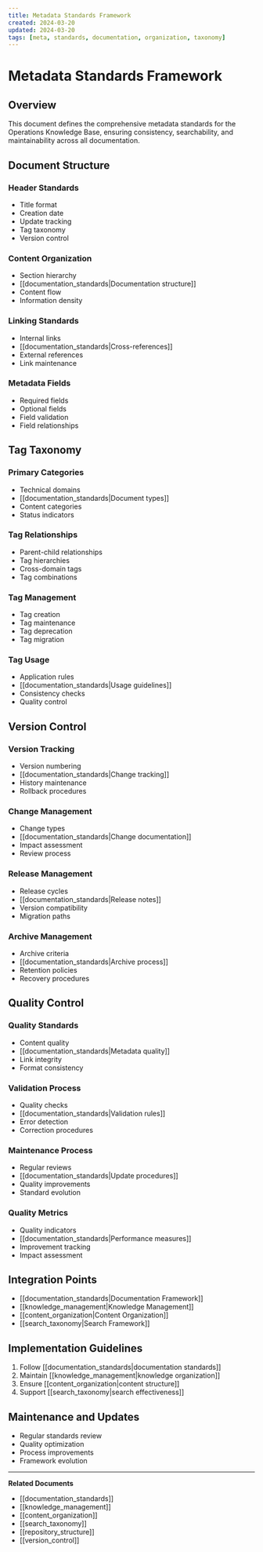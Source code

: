 ```yaml
---
title: Metadata Standards Framework
created: 2024-03-20
updated: 2024-03-20
tags: [meta, standards, documentation, organization, taxonomy]
---
```


# Metadata Standards Framework

## Overview
This document defines the comprehensive metadata standards for the Operations Knowledge Base, ensuring consistency, searchability, and maintainability across all documentation.

## Document Structure
### Header Standards
- Title format
- Creation date
- Update tracking
- Tag taxonomy
- Version control

### Content Organization
- Section hierarchy
- [[documentation_standards|Documentation structure]]
- Content flow
- Information density

### Linking Standards
- Internal links
- [[documentation_standards|Cross-references]]
- External references
- Link maintenance

### Metadata Fields
- Required fields
- Optional fields
- Field validation
- Field relationships

## Tag Taxonomy
### Primary Categories
- Technical domains
- [[documentation_standards|Document types]]
- Content categories
- Status indicators

### Tag Relationships
- Parent-child relationships
- Tag hierarchies
- Cross-domain tags
- Tag combinations

### Tag Management
- Tag creation
- Tag maintenance
- Tag deprecation
- Tag migration

### Tag Usage
- Application rules
- [[documentation_standards|Usage guidelines]]
- Consistency checks
- Quality control

## Version Control
### Version Tracking
- Version numbering
- [[documentation_standards|Change tracking]]
- History maintenance
- Rollback procedures

### Change Management
- Change types
- [[documentation_standards|Change documentation]]
- Impact assessment
- Review process

### Release Management
- Release cycles
- [[documentation_standards|Release notes]]
- Version compatibility
- Migration paths

### Archive Management
- Archive criteria
- [[documentation_standards|Archive process]]
- Retention policies
- Recovery procedures

## Quality Control
### Quality Standards
- Content quality
- [[documentation_standards|Metadata quality]]
- Link integrity
- Format consistency

### Validation Process
- Quality checks
- [[documentation_standards|Validation rules]]
- Error detection
- Correction procedures

### Maintenance Process
- Regular reviews
- [[documentation_standards|Update procedures]]
- Quality improvements
- Standard evolution

### Quality Metrics
- Quality indicators
- [[documentation_standards|Performance measures]]
- Improvement tracking
- Impact assessment

## Integration Points
- [[documentation_standards|Documentation Framework]]
- [[knowledge_management|Knowledge Management]]
- [[content_organization|Content Organization]]
- [[search_taxonomy|Search Framework]]

## Implementation Guidelines
1. Follow [[documentation_standards|documentation standards]]
2. Maintain [[knowledge_management|knowledge organization]]
3. Ensure [[content_organization|content structure]]
4. Support [[search_taxonomy|search effectiveness]]

## Maintenance and Updates
- Regular standards review
- Quality optimization
- Process improvements
- Framework evolution

---
**Related Documents**
- [[documentation_standards]]
- [[knowledge_management]]
- [[content_organization]]
- [[search_taxonomy]]
- [[repository_structure]]
- [[version_control]] 